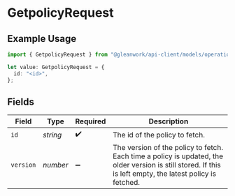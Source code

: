 # GetpolicyRequest

## Example Usage

```typescript
import { GetpolicyRequest } from "@gleanwork/api-client/models/operations";

let value: GetpolicyRequest = {
  id: "<id>",
};
```

## Fields

| Field                                                                                                                                                      | Type                                                                                                                                                       | Required                                                                                                                                                   | Description                                                                                                                                                |
| ---------------------------------------------------------------------------------------------------------------------------------------------------------- | ---------------------------------------------------------------------------------------------------------------------------------------------------------- | ---------------------------------------------------------------------------------------------------------------------------------------------------------- | ---------------------------------------------------------------------------------------------------------------------------------------------------------- |
| `id`                                                                                                                                                       | *string*                                                                                                                                                   | :heavy_check_mark:                                                                                                                                         | The id of the policy to fetch.                                                                                                                             |
| `version`                                                                                                                                                  | *number*                                                                                                                                                   | :heavy_minus_sign:                                                                                                                                         | The version of the policy to fetch. Each time a policy is updated, the older version is still stored. If this is left empty, the latest policy is fetched. |